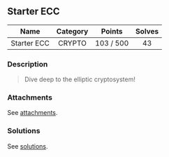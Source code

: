 ## Starter ECC

|  Name  |  Category  |  Points  |  Solves  |
| :----: | :----: | :----: | :----: |
|  Starter ECC  |  CRYPTO  |  103 / 500  |  43  |

### Description
> Dive deep to the elliptic cryptosystem!

### Attachments
See [attachments](https://github.com/roadicing/ctf-writeups/tree/main/2022/cryptoctf/starter-ecc/attachments).

### Solutions
See [solutions](https://github.com/roadicing/ctf-writeups/tree/main/2022/cryptoctf/starter-ecc/solutions).